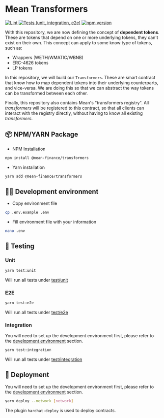 # Mean Transformers

[![Lint](https://github.com/Mean-Finance/mean-transformers/actions/workflows/lint.yml/badge.svg)](https://github.com/Mean-Finance/mean-transformers/actions/workflows/lint.yml)
[![Tests (unit, integration, e2e)](https://github.com/Mean-Finance/mean-transformers/actions/workflows/tests.yml/badge.svg)](https://github.com/Mean-Finance/mean-transformers/actions/workflows/tests.yml)
[![npm version](https://img.shields.io/npm/v/@mean-finance/mean-transformers/latest.svg)](https://www.npmjs.com/package/@mean-finance/mean-transformers/v/latest)

With this repository, we are now defining the concept of **dependent tokens**. These are tokens that depend on one or more underlying tokens, they can't exist on their own. This concept can apply to some know type of tokens, such as:

- Wrappers (WETH/WMATIC/WBNB)
- ERC-4626 tokens
- LP tokens

In this repository, we will build our `Transformers`. These are smart contract that know how to map dependent tokens into their underlying counterparts, and vice-versa. We are doing this so that we can abstract the way tokens can be transformed between each other.

Finally, this repository also contains Mean's "transformers registry". All _transformers_ will be registered to this contract, so that all clients can interact with the registry directly, without having to know all existing _transformers_.

## 📦 NPM/YARN Package

- NPM Installation

```bash
npm install @mean-finance/transformers
```

- Yarn installation

```bash
yarn add @mean-finance/transformers
```

## 👨‍💻 Development environment

- Copy environment file

```bash
cp .env.example .env
```

- Fill environment file with your information

```bash
nano .env
```

## 🧪 Testing

### Unit

```bash
yarn test:unit
```

Will run all tests under [test/unit](./test/unit)

### E2E

```bash
yarn test:e2e
```

Will run all tests under [test/e2e](./test/e2e)

### Integration

You will need to set up the development environment first, please refer to the [development environment](#-development-environment) section.

```bash
yarn test:integration
```

Will run all tests under [test/integration](./test/integration)

## 🚢 Deployment

You will need to set up the development environment first, please refer to the [development environment](#-development-environment) section.

```bash
yarn deploy --network [network]
```

The plugin `hardhat-deploy` is used to deploy contracts.
